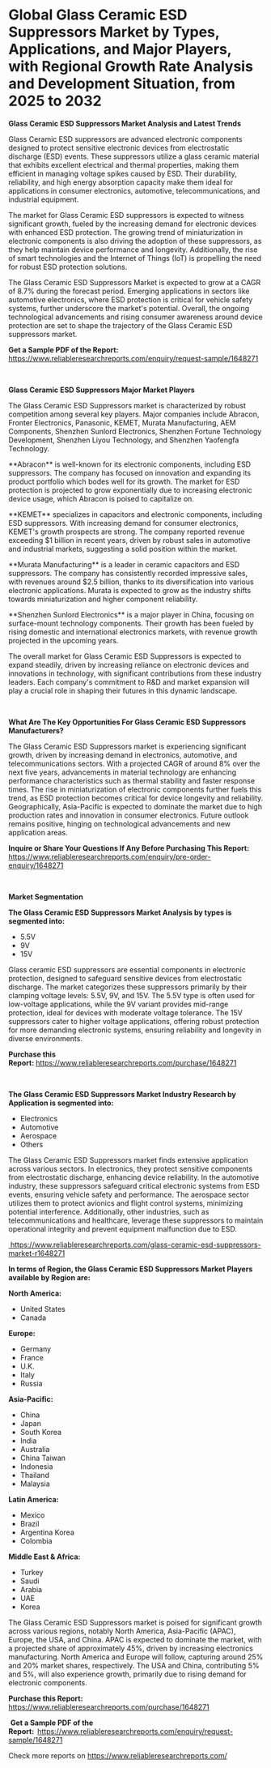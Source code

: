 <p><h1>Global Glass Ceramic ESD Suppressors Market by Types, Applications, and Major Players, with Regional Growth Rate Analysis and Development Situation, from 2025 to 2032</h1></p><p><strong>Glass Ceramic ESD Suppressors Market Analysis and Latest Trends</strong></p>
<p><p>Glass Ceramic ESD suppressors are advanced electronic components designed to protect sensitive electronic devices from electrostatic discharge (ESD) events. These suppressors utilize a glass ceramic material that exhibits excellent electrical and thermal properties, making them efficient in managing voltage spikes caused by ESD. Their durability, reliability, and high energy absorption capacity make them ideal for applications in consumer electronics, automotive, telecommunications, and industrial equipment.</p><p>The market for Glass Ceramic ESD suppressors is expected to witness significant growth, fueled by the increasing demand for electronic devices with enhanced ESD protection. The growing trend of miniaturization in electronic components is also driving the adoption of these suppressors, as they help maintain device performance and longevity. Additionally, the rise of smart technologies and the Internet of Things (IoT) is propelling the need for robust ESD protection solutions.</p><p>The Glass Ceramic ESD Suppressors Market is expected to grow at a CAGR of 8.7% during the forecast period. Emerging applications in sectors like automotive electronics, where ESD protection is critical for vehicle safety systems, further underscore the market's potential. Overall, the ongoing technological advancements and rising consumer awareness around device protection are set to shape the trajectory of the Glass Ceramic ESD suppressors market.</p></p>
<p><strong>Get a Sample PDF of the Report:&nbsp;</strong> <a href="https://www.reliableresearchreports.com/enquiry/request-sample/1648271?utm_campaign=2298&utm_medium=2&utm_source=Github&utm_content=ia&utm_term=25032025&utm_id=glass-ceramic-esd-suppressors">https://www.reliableresearchreports.com/enquiry/request-sample/1648271</a></p>
<p>&nbsp;</p>
<p><strong>Glass Ceramic ESD Suppressors Major Market Players</strong></p>
<p><p>The Glass Ceramic ESD Suppressors market is characterized by robust competition among several key players. Major companies include Abracon, Fronter Electronics, Panasonic, KEMET, Murata Manufacturing, AEM Components, Shenzhen Sunlord Electronics, Shenzhen Fortune Technology Development, Shenzhen Liyou Technology, and Shenzhen Yaofengfa Technology.</p><p>**Abracon** is well-known for its electronic components, including ESD suppressors. The company has focused on innovation and expanding its product portfolio which bodes well for its growth. The market for ESD protection is projected to grow exponentially due to increasing electronic device usage, which Abracon is poised to capitalize on.</p><p>**KEMET** specializes in capacitors and electronic components, including ESD suppressors. With increasing demand for consumer electronics, KEMET's growth prospects are strong. The company reported revenue exceeding $1 billion in recent years, driven by robust sales in automotive and industrial markets, suggesting a solid position within the market.</p><p>**Murata Manufacturing** is a leader in ceramic capacitors and ESD suppressors. The company has consistently recorded impressive sales, with revenues around $2.5 billion, thanks to its diversification into various electronic applications. Murata is expected to grow as the industry shifts towards miniaturization and higher component reliability.</p><p>**Shenzhen Sunlord Electronics** is a major player in China, focusing on surface-mount technology components. Their growth has been fueled by rising domestic and international electronics markets, with revenue growth projected in the upcoming years.</p><p>The overall market for Glass Ceramic ESD Suppressors is expected to expand steadily, driven by increasing reliance on electronic devices and innovations in technology, with significant contributions from these industry leaders. Each company's commitment to R&D and market expansion will play a crucial role in shaping their futures in this dynamic landscape.</p></p>
<p>&nbsp;</p>
<p><strong>What Are The Key Opportunities For Glass Ceramic ESD Suppressors Manufacturers?</strong></p>
<p><p>The Glass Ceramic ESD Suppressors market is experiencing significant growth, driven by increasing demand in electronics, automotive, and telecommunications sectors. With a projected CAGR of around 8% over the next five years, advancements in material technology are enhancing performance characteristics such as thermal stability and faster response times. The rise in miniaturization of electronic components further fuels this trend, as ESD protection becomes critical for device longevity and reliability. Geographically, Asia-Pacific is expected to dominate the market due to high production rates and innovation in consumer electronics. Future outlook remains positive, hinging on technological advancements and new application areas.</p></p>
<p><strong>Inquire or Share Your Questions If Any Before Purchasing This Report:</strong> <a href="https://www.reliableresearchreports.com/enquiry/pre-order-enquiry/1648271?utm_campaign=2298&utm_medium=2&utm_source=Github&utm_content=ia&utm_term=25032025&utm_id=glass-ceramic-esd-suppressors">https://www.reliableresearchreports.com/enquiry/pre-order-enquiry/1648271</a></p>
<p>&nbsp;</p>
<p><strong>Market Segmentation</strong></p>
<p><strong>The Glass Ceramic ESD Suppressors Market Analysis by types is segmented into:</strong></p>
<p><ul><li>5.5V</li><li>9V</li><li>15V</li></ul></p>
<p><p>Glass ceramic ESD suppressors are essential components in electronic protection, designed to safeguard sensitive devices from electrostatic discharge. The market categorizes these suppressors primarily by their clamping voltage levels: 5.5V, 9V, and 15V. The 5.5V type is often used for low-voltage applications, while the 9V variant provides mid-range protection, ideal for devices with moderate voltage tolerance. The 15V suppressors cater to higher voltage applications, offering robust protection for more demanding electronic systems, ensuring reliability and longevity in diverse environments.</p></p>
<p><strong>Purchase this Report:&nbsp;</strong><a href="https://www.reliableresearchreports.com/purchase/1648271?utm_campaign=2298&utm_medium=2&utm_source=Github&utm_content=ia&utm_term=25032025&utm_id=glass-ceramic-esd-suppressors">https://www.reliableresearchreports.com/purchase/1648271</a></p>
<p>&nbsp;</p>
<p><strong>The Glass Ceramic ESD Suppressors Market Industry Research by Application is segmented into:</strong></p>
<p><ul><li>Electronics</li><li>Automotive</li><li>Aerospace</li><li>Others</li></ul></p>
<p><p>The Glass Ceramic ESD Suppressors market finds extensive application across various sectors. In electronics, they protect sensitive components from electrostatic discharge, enhancing device reliability. In the automotive industry, these suppressors safeguard critical electronic systems from ESD events, ensuring vehicle safety and performance. The aerospace sector utilizes them to protect avionics and flight control systems, minimizing potential interference. Additionally, other industries, such as telecommunications and healthcare, leverage these suppressors to maintain operational integrity and prevent equipment malfunction due to ESD.</p></p>
<p><a href="https://www.reliableresearchreports.com/glass-ceramic-esd-suppressors-market-r1648271?utm_campaign=2298&utm_medium=2&utm_source=Github&utm_content=ia&utm_term=25032025&utm_id=glass-ceramic-esd-suppressors">&nbsp;https://www.reliableresearchreports.com/glass-ceramic-esd-suppressors-market-r1648271</a></p>
<p><strong>In terms of Region, the Glass Ceramic ESD Suppressors Market Players available by Region are:</strong></p>
<p>
    <p> <strong> North America: </strong>
        <ul>
            <li>United States</li>
            <li>Canada</li>
        </ul>
        </p> 
    <p> <strong> Europe: </strong>
        <ul>
            <li>Germany</li>
            <li>France</li>
            <li>U.K.</li>
            <li>Italy</li>
            <li>Russia</li>
        </ul>
        </p> 
    <p> <strong> Asia-Pacific: </strong>
        <ul>
            <li>China</li>
            <li>Japan</li>
            <li>South Korea</li>
            <li>India</li>
            <li>Australia</li>
            <li>China Taiwan</li>
            <li>Indonesia</li>
            <li>Thailand</li>
            <li>Malaysia</li>
        </ul>
        </p> 
    <p> <strong> Latin America: </strong>
        <ul>
            <li>Mexico</li>
            <li>Brazil</li>
            <li>Argentina Korea</li>
            <li>Colombia</li>
        </ul>
        </p> 
    <p> <strong> Middle East & Africa: </strong>
        <ul>
            <li>Turkey</li>
            <li>Saudi</li>
            <li>Arabia</li>
            <li>UAE</li>
            <li>Korea</li>
        </ul>
    </p>
    </p>
<p><p>The Glass Ceramic ESD Suppressors market is poised for significant growth across various regions, notably North America, Asia-Pacific (APAC), Europe, the USA, and China. APAC is expected to dominate the market, with a projected share of approximately 45%, driven by increasing electronics manufacturing. North America and Europe will follow, capturing around 25% and 20% market shares, respectively. The USA and China, contributing 5% and 5%, will also experience growth, primarily due to rising demand for electronic components.</p></p>
<p><strong>Purchase this Report: </strong><a href="https://www.reliableresearchreports.com/purchase/1648271?utm_campaign=2298&utm_medium=2&utm_source=Github&utm_content=ia&utm_term=25032025&utm_id=glass-ceramic-esd-suppressors">https://www.reliableresearchreports.com/purchase/1648271</a></p>
<p>&nbsp;<strong>Get a Sample PDF of the Report:&nbsp;&nbsp;</strong><a href="https://www.reliableresearchreports.com/enquiry/request-sample/1648271?utm_campaign=2298&utm_medium=2&utm_source=Github&utm_content=ia&utm_term=25032025&utm_id=glass-ceramic-esd-suppressors">https://www.reliableresearchreports.com/enquiry/request-sample/1648271</a></p>
<p><strong></strong></p>
<p>Check more reports on <a href="https://www.reliableresearchreports.com/?utm_campaign=2298&utm_medium=2&utm_source=Github&utm_content=ia&utm_term=25032025&utm_id=glass-ceramic-esd-suppressors">https://www.reliableresearchreports.com/</a></p>